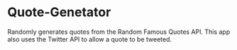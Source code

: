 # Quote-Genetator

Randomly generates quotes from the Random Famous Quotes API. This app also uses the Twitter API to allow a quote to be tweeted.
